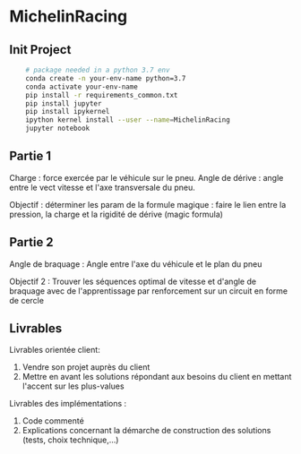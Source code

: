 # MichelinRacing

## Init Project
```bash
    # package needed in a python 3.7 env
    conda create -n your-env-name python=3.7
    conda activate your-env-name
    pip install -r requirements_common.txt
    pip install jupyter
    pip install ipykernel
    ipython kernel install --user --name=MichelinRacing
    jupyter notebook
```

## Partie 1
Charge : force exercée par le véhicule sur le pneu.
Angle de dérive : angle entre le vect vitesse et l'axe transversale du pneu.

Objectif : déterminer les param de la formule magique : faire le lien entre la pression, la charge et la rigidité de dérive (magic formula)

## Partie 2
Angle de braquage : Angle entre l'axe du véhicule et le plan du pneu

Objectif 2 : Trouver les séquences optimal de vitesse et d'angle de braquage avec de l'apprentissage par renforcement sur un circuit en forme de cercle

## Livrables
Livrables orientée client: 
1. Vendre son projet auprès du client
2. Mettre en avant les solutions répondant aux besoins du client en mettant l'accent sur les plus-values

Livrables des implémentations :
1. Code commenté
2. Explications concernant la démarche de construction des solutions (tests, choix technique,...)
